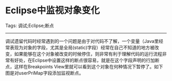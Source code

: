 # Eclipse中监视对象变化
Tags: 调试;Eclipse;断点

------

调试遗留代码时经常遇到的一个问题是由于对代码不了解，一个变量（Java里经常表现为对象的字段，尤其是全局(static)字段）经常在自己不知道的地方被改变，如果能够在这个对象被改变的时候停住，则非常有利于理解代码的运行流程非常有好处，在Eclipse中设置这样的断点很容易，就是在这个字段声明的行加断点，这样在Breakpoints View里就可以看到这个对象在何种情况下暂停了。如下图是对userPriMap字段添加监视断点。